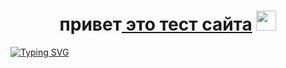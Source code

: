 <h1 align="center">привет<a href="https://dima455689.github.io/glavnaia/" target="_blank"> это тест сайта</a> 
<img src="https://dima455689.github.io/ctrl-c_ctrl-v/" height="32"/></h1>

 <!---Пример кода-->
[![Typing SVG](https://readme-typing-svg.herokuapp.com?color=%2336BCF7&lines=uchi+kuzbass)](https://git.io/typing-svg)


